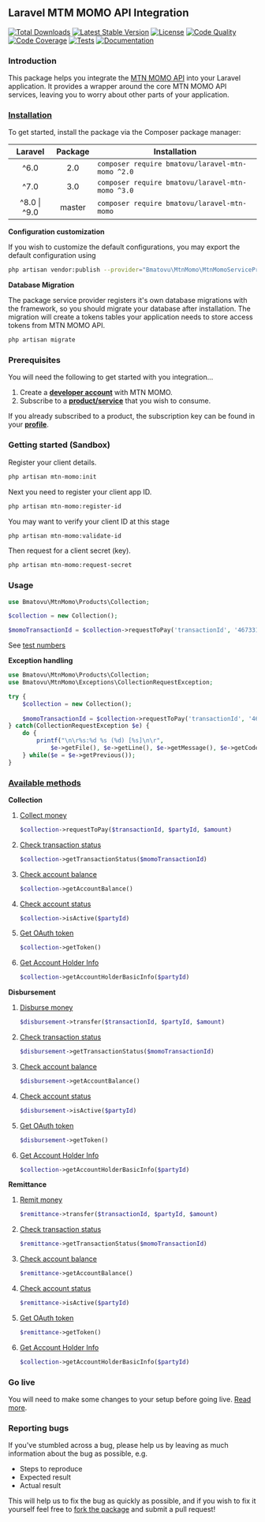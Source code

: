 ## Laravel MTM MOMO API Integration

[![Total Downloads](https://poser.pugx.org/bmatovu/laravel-mtn-momo/downloads)](https://packagist.org/packages/bmatovu/laravel-mtn-momo)
[![Latest Stable Version](https://poser.pugx.org/bmatovu/laravel-mtn-momo/v/stable)](https://packagist.org/packages/bmatovu/laravel-mtn-momo)
[![License](https://poser.pugx.org/bmatovu/laravel-mtn-momo/license)](https://packagist.org/packages/bmatovu/laravel-mtn-momo)
[![Code Quality](https://scrutinizer-ci.com/g/mtvbrianking/laravel-mtn-momo/badges/quality-score.png?b=master)](https://scrutinizer-ci.com/g/mtvbrianking/laravel-mtn-momo/?branch=master)
[![Code Coverage](https://scrutinizer-ci.com/g/mtvbrianking/laravel-mtn-momo/badges/coverage.png?b=master)](https://scrutinizer-ci.com/g/mtvbrianking/laravel-mtn-momo/?branch=master)
[![Tests](https://github.com/mtvbrianking/laravel-mtn-momo/workflows/run-tests/badge.svg)](https://github.com/mtvbrianking/laravel-mtn-momo/actions?query=workflow:run-tests)
[![Documentation](https://github.com/mtvbrianking/laravel-mtn-momo/workflows/gen-docs/badge.svg)](https://mtvbrianking.github.io/laravel-mtn-momo/master)

### Introduction

This package helps you integrate the [MTN MOMO API](https://momodeveloper.mtn.com) into your Laravel application. It provides a wrapper around the core MTN MOMO API services, leaving you to worry about other parts of your application.

### [Installation](https://packagist.org/packages/bmatovu/laravel-mtn-momo)

To get started, install the package via the Composer package manager:

| Laravel      | Package | Installation                                      |
| :----------: | :-----: | ------------------------------------------------- |
| ^6.0         | 2.0     | `composer require bmatovu/laravel-mtn-momo ^2.0`  |
| ^7.0         | 3.0     | `composer require bmatovu/laravel-mtn-momo ^3.0`  |
| ^8.0 \| ^9.0 | master  | `composer require bmatovu/laravel-mtn-momo`       |

**Configuration customization**

If you wish to customize the default configurations, you may export the default configuration using

```bash
php artisan vendor:publish --provider="Bmatovu\MtnMomo\MtnMomoServiceProvider" --tag="config"
```

**Database Migration**

The package service provider registers it's own database migrations with the framework, so you should migrate your database after installation. The migration will create a tokens tables your application needs to store access tokens from MTN MOMO API.

```bash
php artisan migrate
```

### Prerequisites

You will need the following to get started with you integration...

1. Create a [**developer account**](https://momodeveloper.mtn.com/signup) with MTN MOMO.
2. Subscribe to a [**product/service**](https://momodeveloper.mtn.com/products) that you wish to consume.

If you already subscribed to a product, the subscription key can be found in your [**profile**](https://momodeveloper.mtn.com/developer).

### Getting started (Sandbox)

Register your client details.

```bash
php artisan mtn-momo:init
```

Next you need to register your client app ID.

```bash
php artisan mtn-momo:register-id
```

You may want to verify your client ID at this stage

```bash
php artisan mtn-momo:validate-id
```

Then request for a client secret (key).

```bash
php artisan mtn-momo:request-secret
```

### Usage

```php
use Bmatovu\MtnMomo\Products\Collection;

$collection = new Collection();

$momoTransactionId = $collection->requestToPay('transactionId', '46733123454', 100);
```

See [test numbers](https://momodeveloper.mtn.com/api-documentation/testing/#test-numbers)

**Exception handling**

```php
use Bmatovu\MtnMomo\Products\Collection;
use Bmatovu\MtnMomo\Exceptions\CollectionRequestException;

try {
    $collection = new Collection();
    
    $momoTransactionId = $collection->requestToPay('transactionId', '46733123453', 100);
} catch(CollectionRequestException $e) {
    do {
        printf("\n\r%s:%d %s (%d) [%s]\n\r", 
            $e->getFile(), $e->getLine(), $e->getMessage(), $e->getCode(), get_class($e));
    } while($e = $e->getPrevious());
}
```

### [Available methods](https://mtvbrianking.github.io/laravel-mtn-momo/master/Bmatovu/MtnMomo/Products.html)

**Collection**

1. [Collect money](https://mtvbrianking.github.io/laravel-mtn-momo/master/Bmatovu/MtnMomo/Products/Collection.html#method_requestToPay)

    ```php
    $collection->requestToPay($transactionId, $partyId, $amount)
    ```

2. [Check transaction status](https://mtvbrianking.github.io/laravel-mtn-momo/master/Bmatovu/MtnMomo/Products/Collection.html#method_getTransactionStatus)

    ```php
    $collection->getTransactionStatus($momoTransactionId)
    ```

3. [Check account balance](https://mtvbrianking.github.io/laravel-mtn-momo/master/Bmatovu/MtnMomo/Products/Collection.html#method_getAccountBalance)

    ```php
    $collection->getAccountBalance()
    ```

4. [Check account status](https://mtvbrianking.github.io/laravel-mtn-momo/master/Bmatovu/MtnMomo/Products/Collection.html#method_isActive)

    ```php
    $collection->isActive($partyId)
    ```

5. [Get OAuth token](https://mtvbrianking.github.io/laravel-mtn-momo/master/Bmatovu/MtnMomo/Products/Collection.html#method_getToken)

    ```php
    $collection->getToken()
    ```

6. [Get Account Holder Info](https://mtvbrianking.github.io/laravel-mtn-momo/master/Bmatovu/MtnMomo/Products/Collection.html#method_getAccountHolderBasicInfo)

    ```php
    $collection->getAccountHolderBasicInfo($partyId)
    ```

**Disbursement**

1. [Disburse money](https://mtvbrianking.github.io/laravel-mtn-momo/master/Bmatovu/MtnMomo/Products/Disbursement.html#method_transfer)

    ```php
    $disbursement->transfer($transactionId, $partyId, $amount)
    ```

2. [Check transaction status](https://mtvbrianking.github.io/laravel-mtn-momo/master/Bmatovu/MtnMomo/Products/Disbursement.html#method_getTransactionStatus)

    ```php
    $disbursement->getTransactionStatus($momoTransactionId)
    ```

3. [Check account balance](https://mtvbrianking.github.io/laravel-mtn-momo/master/Bmatovu/MtnMomo/Products/Disbursement.html#method_getAccountBalance)

    ```php
    $disbursement->getAccountBalance()
    ```

4. [Check account status](https://mtvbrianking.github.io/laravel-mtn-momo/master/Bmatovu/MtnMomo/Products/Disbursement.html#method_isActive)

    ```php
    $disbursement->isActive($partyId)
    ```

5. [Get OAuth token](https://mtvbrianking.github.io/laravel-mtn-momo/master/Bmatovu/MtnMomo/Products/Disbursement.html#method_getToken)

    ```php
    $disbursement->getToken()
    ```

6. [Get Account Holder Info](https://mtvbrianking.github.io/laravel-mtn-momo/master/Bmatovu/MtnMomo/Products/Collection.html#method_getAccountHolderBasicInfo)

    ```php
    $collection->getAccountHolderBasicInfo($partyId)
    ```
    

**Remittance**

1. [Remit money](https://mtvbrianking.github.io/laravel-mtn-momo/master/Bmatovu/MtnMomo/Products/Remittance.html#method_transact)

    ```php
    $remittance->transfer($transactionId, $partyId, $amount)
    ```

2. [Check transaction status](https://mtvbrianking.github.io/laravel-mtn-momo/master/Bmatovu/MtnMomo/Products/Remittance.html#method_getTransactionStatus)

    ```php
    $remittance->getTransactionStatus($momoTransactionId)
    ```

3. [Check account balance](https://mtvbrianking.github.io/laravel-mtn-momo/master/Bmatovu/MtnMomo/Products/Remittance.html#method_getAccountBalance)

    ```php
    $remittance->getAccountBalance()
    ```

4. [Check account status](https://mtvbrianking.github.io/laravel-mtn-momo/master/Bmatovu/MtnMomo/Products/Remittance.html#method_isActive)

    ```php
    $remittance->isActive($partyId)
    ```

5. [Get OAuth token](https://mtvbrianking.github.io/laravel-mtn-momo/master/Bmatovu/MtnMomo/Products/Remittance.html#method_getToken)

    ```php
    $remittance->getToken()
    ```

6. [Get Account Holder Info](https://mtvbrianking.github.io/laravel-mtn-momo/master/Bmatovu/MtnMomo/Products/Collection.html#method_getAccountHolderBasicInfo)

    ```php
    $collection->getAccountHolderBasicInfo($partyId)
    ```
    
### Go live

You will need to make some changes to your setup before going live. [Read more](https://github.com/mtvbrianking/laravel-mtn-momo/wiki/Go-Live).

### Reporting bugs

If you've stumbled across a bug, please help us by leaving as much information about the bug as possible, e.g.
- Steps to reproduce
- Expected result
- Actual result

This will help us to fix the bug as quickly as possible, and if you wish to fix it yourself feel free to [fork the package](https://github.com/mtvbrianking/laravel-mtn-momo) and submit a pull request!
